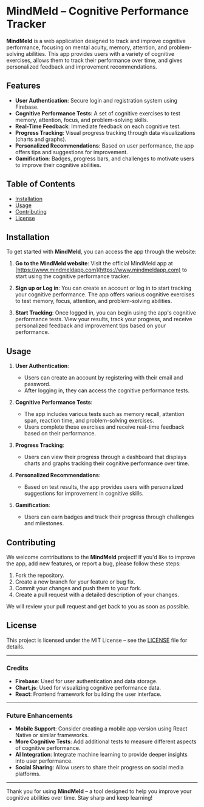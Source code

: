 
# MindMeld – Cognitive Performance Tracker

**MindMeld** is a web application designed to track and improve cognitive performance, focusing on mental acuity, memory, attention, and problem-solving abilities. This app provides users with a variety of cognitive exercises, allows them to track their performance over time, and gives personalized feedback and improvement recommendations.

## Features

- **User Authentication**: Secure login and registration system using Firebase.
- **Cognitive Performance Tests**: A set of cognitive exercises to test memory, attention, focus, and problem-solving skills.
- **Real-Time Feedback**: Immediate feedback on each cognitive test.
- **Progress Tracking**: Visual progress tracking through data visualizations (charts and graphs).
- **Personalized Recommendations**: Based on user performance, the app offers tips and suggestions for improvement.
- **Gamification**: Badges, progress bars, and challenges to motivate users to improve their cognitive abilities.

## Table of Contents

- [Installation](#installation)
- [Usage](#usage)
- [Contributing](#contributing)
- [License](#license)

## Installation

To get started with **MindMeld**, you can access the app through the website:

1. **Go to the MindMeld website**:
   Visit the official MindMeld app at [https://www.mindmeldapp.com](https://www.mindmeldapp.com) to start using the cognitive performance tracker.

2. **Sign up or Log in**:
   You can create an account or log in to start tracking your cognitive performance. The app offers various cognitive exercises to test memory, focus, attention, and problem-solving abilities.

3. **Start Tracking**:
   Once logged in, you can begin using the app's cognitive performance tests. View your results, track your progress, and receive personalized feedback and improvement tips based on your performance.

## Usage

1. **User Authentication**:
   - Users can create an account by registering with their email and password.
   - After logging in, they can access the cognitive performance tests.
   
2. **Cognitive Performance Tests**:
   - The app includes various tests such as memory recall, attention span, reaction time, and problem-solving exercises.
   - Users complete these exercises and receive real-time feedback based on their performance.

3. **Progress Tracking**:
   - Users can view their progress through a dashboard that displays charts and graphs tracking their cognitive performance over time.

4. **Personalized Recommendations**:
   - Based on test results, the app provides users with personalized suggestions for improvement in cognitive skills.

5. **Gamification**:
   - Users can earn badges and track their progress through challenges and milestones.

## Contributing

We welcome contributions to the **MindMeld** project! If you'd like to improve the app, add new features, or report a bug, please follow these steps:

1. Fork the repository.
2. Create a new branch for your feature or bug fix.
3. Commit your changes and push them to your fork.
4. Create a pull request with a detailed description of your changes.

We will review your pull request and get back to you as soon as possible.

## License

This project is licensed under the MIT License – see the [LICENSE](LICENSE) file for details.

---

### Credits

- **Firebase**: Used for user authentication and data storage.
- **Chart.js**: Used for visualizing cognitive performance data.
- **React**: Frontend framework for building the user interface.

---

### Future Enhancements

- **Mobile Support**: Consider creating a mobile app version using React Native or similar frameworks.
- **More Cognitive Tests**: Add additional tests to measure different aspects of cognitive performance.
- **AI Integration**: Integrate machine learning to provide deeper insights into user performance.
- **Social Sharing**: Allow users to share their progress on social media platforms.

---

Thank you for using **MindMeld** – a tool designed to help you improve your cognitive abilities over time. Stay sharp and keep learning!

